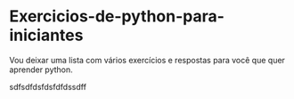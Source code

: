 # Exercicios-de-python-para-iniciantes
Vou deixar uma lista com vários exercícios e respostas para você que quer aprender python. 

sdfsdfdsfdsfdfdssdff